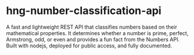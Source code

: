 # hng-number-classification-api
A fast and lightweight REST API that classifies numbers based on their mathematical properties. It determines whether a number is prime, perfect, Armstrong, odd, or even and provides a fun fact from the Numbers API. Built with nodejs, deployed for public access, and fully documented.
